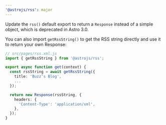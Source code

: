 ```yaml
---
'@astrojs/rss': major
---
```


Update the `rss()` default export to return a `Response` instead of a simple object, which is deprecated in Astro 3.0.

You can also import `getRssString()` to get the RSS string directly and use it to return your own Response:

```ts
// src/pages/rss.xml.js
import { getRssString } from '@astrojs/rss';

export async function get(context) {
  const rssString = await getRssString({
    title: 'Buzz’s Blog',
    ...
  });

  return new Response(rssString, {
    headers: {
      'Content-Type': 'application/xml',
    },
  });
}
```
